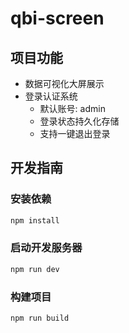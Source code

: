 # qbi-screen

## 项目功能

- 数据可视化大屏展示
- 登录认证系统
  - 默认账号: admin
  - 登录状态持久化存储
  - 支持一键退出登录

## 开发指南

### 安装依赖

```bash
npm install
```

### 启动开发服务器

```bash
npm run dev
```

### 构建项目

```bash
npm run build
```
